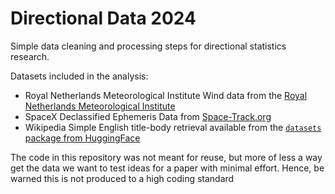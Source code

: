 # Directional Data 2024

Simple data cleaning and processing steps for directional statistics research.

Datasets included in the analysis:
- Royal Netherlands Meteorological Institute Wind data from the [Royal Netherlands Meteorological Institute](https://dataplatform.knmi.nl/dataset/windgegevens-1-0)
- SpaceX Declassified Ephemeris Data from [Space-Track.org](https://www.space-track.org/)
- Wikipedia Simple English title-body retrieval available from the [`datasets` package from HuggingFace](https://huggingface.co/datasets/wikipedia)

The code in this repository was not meant for reuse, but more of less a way get the data we want to test ideas for a paper with minimal effort. Hence, be warned this is not produced to a high coding standard